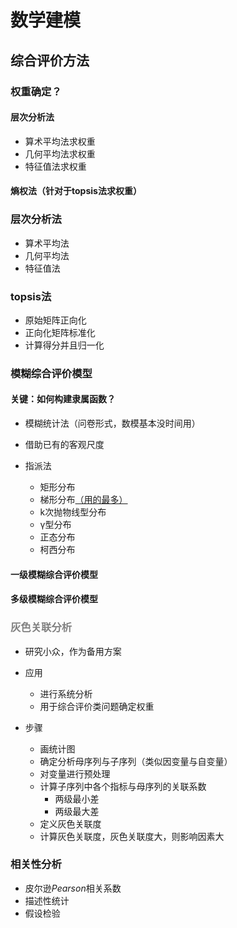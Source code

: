 # 数学建模

## 综合评价方法

### 权重确定？

#### 层次分析法

- 算术平均法求权重
- 几何平均法求权重
- 特征值法求权重

#### 熵权法（针对于topsis法求权重）

### 层次分析法

- 算术平均法
- 几何平均法
- 特征值法

### topsis法

- 原始矩阵正向化
- 正向化矩阵标准化
- 计算得分并且归一化

### 模糊综合评价模型

#### 关键：如何构建隶属函数？

- 模糊统计法（问卷形式，数模基本没时间用）
- 借助已有的客观尺度
- 指派法

    - 矩形分布
    - 梯形分布<u>（用的最多）</u>
    - k次抛物线型分布
    - &gamma;型分布
    - 正态分布
    - 柯西分布

#### 一级模糊综合评价模型

#### 多级模糊综合评价模型

### <text style="color:grey;">灰色关联分析</text>

- 研究小众，作为备用方案
- 应用

    - 进行系统分析
    - 用于综合评价类问题确定权重

- 步骤

    - 画统计图
    - 确定分析母序列与子序列（类似因变量与自变量）
    - 对变量进行预处理
    - 计算子序列中各个指标与母序列的关联系数
        - 两级最小差
        - 两级最大差
    - 定义灰色关联度
    - 计算灰色关联度，灰色关联度大，则影响因素大

### 相关性分析

- 皮尔逊$Pearson$相关系数
- 描述性统计
- 假设检验